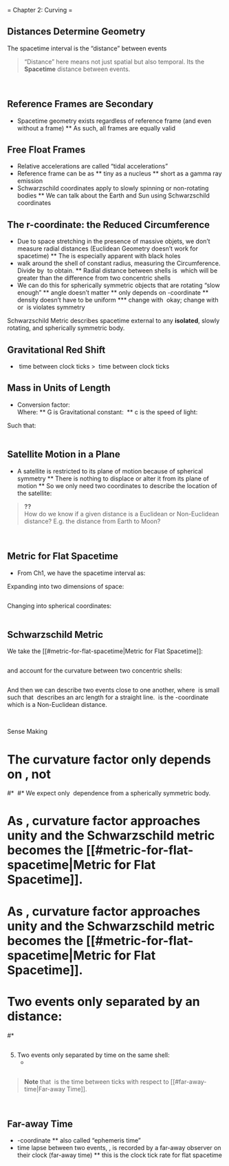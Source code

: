 = Chapter 2: Curving =

## Distances Determine Geometry

The spacetime interval is the “distance” between events

<blockquote>
“Distance” here means not just spatial but also temporal. Its the <strong>Spacetime</strong> distance between events.
</blockquote>
<br />

## Reference Frames are Secondary

* Spacetime geometry exists regardless of reference frame (and even without a frame)
** As such, all frames are equally valid <br />

## Free Float Frames

* Relative accelerations are called “tidal accelerations”
* Reference frame can be as
** tiny as a nucleus
** short as a gamma ray emission
* Schwarzschild coordinates apply to slowly spinning or non-rotating bodies
** We can talk about the Earth and Sun using Schwarzschild coordinates <br />

## The r-coordinate: the Reduced Circumference

* Due to space stretching in the presence of massive objets, we don’t measure radial distances (Euclidean Geometry doesn’t work for spacetime)
** The is especially apparent with black holes
* walk around the shell of constant radius, measuring the Circumference. Divide by <math display="inline">2\pi</math> to obtain.
** Radial distance between shells is <math display="inline">d\sigma</math> which will be greater than the difference from two concentric shells
* We can do this for spherically symmetric objects that are rotating “slow enough”
** angle doesn’t matter
** only depends on <math display="inline">r</math>-coordinate
** density doesn’t have to be uniform
*** change with <math display="inline">r</math> okay; change with <math display="inline">\phi</math> or <math display="inline">\theta</math> is violates symmetry

Schwarzschild Metric describes spacetime external to any <strong>isolated</strong>, slowly rotating, and spherically symmetric body. <br />

## Gravitational Red Shift

* <math display="inline">dt_{shell}</math> time between clock ticks &gt; <math display="inline">dt_{far-away}</math> time between clock ticks <br />

## Mass in Units of Length

* Conversion factor: <math display="block">\frac{G}{c^2}</math> Where:
** G is Gravitational constant: <math display="inline">6.6726\times10^{-11} \frac{m^3}{kg\ s^2}</math>
** c is the speed of light: <math display="inline">2.99792458\times10^{8} \frac{m}{s}</math>

Such that: <math display="block">M_{in\ m} = \frac{G}{c^2}M_{in\ kg}</math> <br />

## Satellite Motion in a Plane

* A satellite is restricted to its plane of motion because of spherical symmetry
** There is nothing to displace or alter it from its plane of motion
** So we only need two coordinates to describe the location of the satellite: <math display="inline">r, \phi</math>

<blockquote>
<strong>??</strong> <br />How do we know if a given distance is a Euclidean or Non-Euclidean distance? E.g. the distance from Earth to Moon?
</blockquote>
<br />

## Metric for Flat Spacetime

* From Ch1, we have the spacetime interval as: <math display="block"> \tau^2 = t^2 - s^2 \\
\sigma^2 = -t^2 + s^2 </math>

Expanding into two dimensions of space:

<math display="block"> s^2 = x^2 + y^2 \\
\tau^2 = t^2 - (x^2 + y^2) = t^2 - x^2 - y^2 \\
\sigma^2 = -t^2 + (x^2 + y^2) = -t^2 + x^2 + y^2
</math>

Changing into spherical coordinates: <math display="block">
(d\tau)^2 = (dt)^2 - (dr)^2 - (rd\phi)^2 \\
(d\sigma)^2 = -(dt)^2 + (dr)^2 + (rd\phi)^2
</math> <br />

## Schwarzschild Metric

We take the [[#metric-for-flat-spacetime|Metric for Flat Spacetime]]:

<math display="block"> (d\tau)^2 = (dt)^2 - (dr)^2 - (rd\phi)^2 </math>

and account for the curvature between two concentric shells:

<math display="block"> (d\tau)^2 = \left(1 - \frac{2M}{r}\right)(dt)^2 - \left(1 - \frac{2M}{r}\right)^{-1}(dr)^2 - (rd\phi)^2 </math>

And then we can describe two events close to one another, where <math display="inline">d\phi</math> is small such that <math display="inline">rd\phi</math> describes an arc length for a straight line. <math display="inline">r</math> is the <math display="inline">r</math>-coordinate which is a Non-Euclidean distance.

<math display="block"> (d\sigma)^2 = -\left(1 - \frac{2M}{r}\right)(dt)^2 + \left(1 - \frac{2M}{r}\right)^{-1}(dr)^2 + (rd\phi)^2 </math> <br />

Sense Making

# The <strong>curvature factor</strong> only depends on <math display="inline">r</math>, not <math display="inline">\phi</math>
#* <math display="inline">\left(1 - \frac{2M}{r}\right)</math>
#* We expect only <math display="inline">r</math> dependence from a spherically symmetric body.
# As <math display="inline">r\rightarrow\infty</math>, curvature factor approaches unity and the Schwarzschild metric becomes the [[#metric-for-flat-spacetime|Metric for Flat Spacetime]].
# As <math display="inline">M\rightarrow0</math>, curvature factor approaches unity and the Schwarzschild metric becomes the [[#metric-for-flat-spacetime|Metric for Flat Spacetime]].
# Two events only separated by an <math display="inline">r</math> distance:
#* <math display="inline">d\phi=0,\ dt=0</math>

<math display="block">
d\sigma = dr_{shell} = \left(1 - \frac{2M}{r}\right)^{-1/2} dr
</math>

<ol start="5" style="list-style-type: decimal;">
<li>Two events only separated by time on the same shell:
<ul>
<li><math display="inline">d\phi = 0,\ dr = 0</math></li></ul>
</li></ol>

<math display="block">
(d\tau)^2 = (dt_{shell})^2 = \left(1 - \frac{2M}{r}\right)(dt)^2 - \left(1 - \frac{2M}{r}\right)^{-1}(dr)^2 - (rd\phi)^2 \\
d\tau = dt_{shell} = \left(1 - \frac{2M}{r}\right)^{1/2}dt
</math>

<blockquote>
<strong>Note</strong> that <math display="inline">dt</math> is the time between ticks with respect to [[#far-away-time|Far-away Time]].
</blockquote>
<br />

## Far-away Time

* <math display="inline">t</math>-coordinate
** also called “ephemeris time”
* time lapse between two events, <math display="inline">dt</math>, is recorded by a far-away observer on their clock (far-away time)
** this is the clock tick rate for flat spacetime
